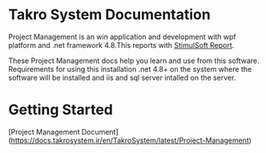 ﻿# Takro System Documentation

Project Management is an win application  and development with wpf platform and .net framework 4.8.This reports with [StimulSoft Report](https://www.stimulsoft.com/).

These Project Management docs help you learn and use from this software.
Requirements for using this installation .net 4.8+  on the system where the software will be installed and iis and sql server intalled on the server.

# Getting Started

[Project Management Document] (https://docs.takrosystem.ir/en/TakroSystem/latest/Project-Management)

